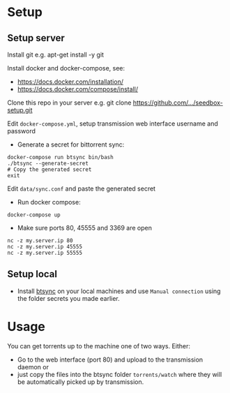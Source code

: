 # Setup

## Setup server

Install git e.g. apt-get install -y git

Install docker and docker-compose, see:

- https://docs.docker.com/installation/
- https://docs.docker.com/compose/install/

Clone this repo in your server e.g. git clone https://github.com/.../seedbox-setup.git

Edit `docker-compose.yml`, setup transmission web interface username and password

- Generate a secret for bittorrent sync:

```
docker-compose run btsync bin/bash
./btsync --generate-secret
# Copy the generated secret
exit
```

Edit `data/sync.conf` and paste the generated secret


- Run docker compose:

```
docker-compose up
```

- Make sure ports 80, 45555 and 3369 are open

```
nc -z my.server.ip 80
nc -z my.server.ip 45555
nc -z my.server.ip 55555
```

## Setup local

- Install [btsync](https://www.getsync.com/) on your local machines and use `Manual connection` using the folder secrets you made earlier.

# Usage

You can get torrents up to the machine one of two ways. Either:

- Go to the web interface (port 80) and upload to the transmission daemon or 
- just copy the files into the btsync folder `torrents/watch` where they will be automatically picked up by transmission.
